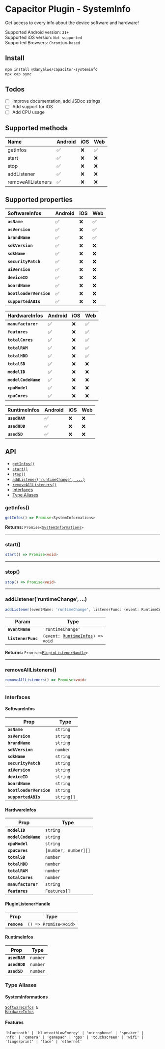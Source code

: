 # Capacitor Plugin - SystemInfo

Get access to every info about the device software and hardware!

Supported Android version: `21+`\
Supported iOS version: `Not supported`\
Supported Browsers: `Chromium-based`

## Install

```bash
npm install @danyalwe/capacitor-systeminfo
npx cap sync
```

## Todos

- [ ] Improve documentation, add JSDoc strings
- [ ] Add support for iOS
- [ ] Add CPU usage

## Supported methods

| Name               | Android | iOS | Web |
| :----------------- | :------ | :-- | :-- |
| getInfos           | ✅      | ❌  | ✅  |
| start              | ✅      | ❌  | ❌  |
| stop               | ✅      | ❌  | ❌  |
| addListener        | ✅      | ❌  | ❌  |
| removeAllListeners | ✅      | ❌  | ❌  |

## Supported properties

| SoftwareInfos           | Android | iOS | Web |
| :---------------------- | :------ | :-- | :-- |
| **`osName`**            | ✅      | ❌  | ✅  |
| **`osVersion`**         | ✅      | ❌  | ✅  |
| **`brandName`**         | ✅      | ❌  | ✅  |
| **`sdkVersion`**        | ✅      | ❌  | ❌  |
| **`sdkName`**           | ✅      | ❌  | ❌  |
| **`securityPatch`**     | ✅      | ❌  | ❌  |
| **`uiVersion`**         | ✅      | ❌  | ❌  |
| **`deviceID`**          | ✅      | ❌  | ❌  |
| **`boardName`**         | ✅      | ❌  | ❌  |
| **`bootloaderVersion`** | ✅      | ❌  | ❌  |
| **`supportedABIs`**     | ✅      | ❌  | ❌  |

| HardwareInfos       | Android | iOS | Web |
| :------------------ | :------ | :-- | :-- |
| **`manufacturer`**  | ✅      | ❌  | ✅  |
| **`features`**      | ✅      | ❌  | ✅  |
| **`totalCores`**    | ✅      | ❌  | ✅  |
| **`totalRAM`**      | ✅      | ❌  | ✅  |
| **`totalHDD`**      | ✅      | ❌  | ✅  |
| **`totalSD`**       | ✅      | ❌  | ❌  |
| **`modelID`**       | ✅      | ❌  | ❌  |
| **`modelCodeName`** | ✅      | ❌  | ❌  |
| **`cpuModel`**      | ✅      | ❌  | ❌  |
| **`cpuCores`**      | ✅      | ❌  | ❌  |

| RuntimeInfos  | Android | iOS | Web |
| :------------ | :------ | :-- | :-- |
| **`usedRAM`** | ✅      | ❌  | ❌  |
| **`usedHDD`** | ✅      | ❌  | ❌  |
| **`usedSD`**  | ✅      | ❌  | ❌  |

## API

<docgen-index>

* [`getInfos()`](#getinfos)
* [`start()`](#start)
* [`stop()`](#stop)
* [`addListener('runtimeChange', ...)`](#addlistenerruntimechange)
* [`removeAllListeners()`](#removealllisteners)
* [Interfaces](#interfaces)
* [Type Aliases](#type-aliases)

</docgen-index>

<docgen-api>
<!--Update the source file JSDoc comments and rerun docgen to update the docs below-->

### getInfos()

```typescript
getInfos() => Promise<SystemInformations>
```

**Returns:** <code>Promise&lt;<a href="#systeminformations">SystemInformations</a>&gt;</code>

--------------------


### start()

```typescript
start() => Promise<void>
```

--------------------


### stop()

```typescript
stop() => Promise<void>
```

--------------------


### addListener('runtimeChange', ...)

```typescript
addListener(eventName: 'runtimeChange', listenerFunc: (event: RuntimeInfos) => void) => Promise<PluginListenerHandle>
```

| Param              | Type                                                                      |
| ------------------ | ------------------------------------------------------------------------- |
| **`eventName`**    | <code>'runtimeChange'</code>                                              |
| **`listenerFunc`** | <code>(event: <a href="#runtimeinfos">RuntimeInfos</a>) =&gt; void</code> |

**Returns:** <code>Promise&lt;<a href="#pluginlistenerhandle">PluginListenerHandle</a>&gt;</code>

--------------------


### removeAllListeners()

```typescript
removeAllListeners() => Promise<void>
```

--------------------


### Interfaces


#### SoftwareInfos

| Prop                    | Type                  |
| ----------------------- | --------------------- |
| **`osName`**            | <code>string</code>   |
| **`osVersion`**         | <code>string</code>   |
| **`brandName`**         | <code>string</code>   |
| **`sdkVersion`**        | <code>number</code>   |
| **`sdkName`**           | <code>string</code>   |
| **`securityPatch`**     | <code>string</code>   |
| **`uiVersion`**         | <code>string</code>   |
| **`deviceID`**          | <code>string</code>   |
| **`boardName`**         | <code>string</code>   |
| **`bootloaderVersion`** | <code>string</code>   |
| **`supportedABIs`**     | <code>string[]</code> |


#### HardwareInfos

| Prop                | Type                            |
| ------------------- | ------------------------------- |
| **`modelID`**       | <code>string</code>             |
| **`modelCodeName`** | <code>string</code>             |
| **`cpuModel`**      | <code>string</code>             |
| **`cpuCores`**      | <code>[number, number][]</code> |
| **`totalSD`**       | <code>number</code>             |
| **`totalHDD`**      | <code>number</code>             |
| **`totalRAM`**      | <code>number</code>             |
| **`totalCores`**    | <code>number</code>             |
| **`manufacturer`**  | <code>string</code>             |
| **`features`**      | <code>Features[]</code>         |


#### PluginListenerHandle

| Prop         | Type                                      |
| ------------ | ----------------------------------------- |
| **`remove`** | <code>() =&gt; Promise&lt;void&gt;</code> |


#### RuntimeInfos

| Prop          | Type                |
| ------------- | ------------------- |
| **`usedRAM`** | <code>number</code> |
| **`usedHDD`** | <code>number</code> |
| **`usedSD`**  | <code>number</code> |


### Type Aliases


#### SystemInformations

<code><a href="#softwareinfos">SoftwareInfos</a> & <a href="#hardwareinfos">HardwareInfos</a></code>


#### Features

<code>'bluetooth' | 'bluetoothLowEnergy' | 'microphone' | 'speaker' | 'nfc' | 'camera' | 'gamepad' | 'gps' | 'touchscreen' | 'wifi' | 'fingerprint' | 'face' | 'ethernet'</code>

</docgen-api>
